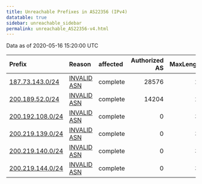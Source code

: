 ```yaml
---
title: Unreachable Prefixes in AS22356 (IPv4)
datatable: true
sidebar: unreachable_sidebar
permalink: unreachable_AS22356-v4.html
---
```


Data as of 2020-05-16 15:20:00 UTC


<div class="datatable-begin"></div>

| Prefix                                                     | Reason                                                                                                  | affected   |   Authorized AS |   MaxLength | Anchor                                         |   unreachable /24s |
|:-----------------------------------------------------------|:--------------------------------------------------------------------------------------------------------|:-----------|----------------:|------------:|:-----------------------------------------------|-------------------:|
| [187.73.143.0/24](https://stat.ripe.net/187.73.143.0/24)   | [INVALID ASN](https://rpki-validator.ripe.net/announcement-preview?asn=AS22356&prefix=187.73.143.0/24)  | complete   |           28576 |          24 | [LACNIC](unreachable_LACNIC_RPKI_Root-v4.html) |                  1 |
| [200.189.52.0/24](https://stat.ripe.net/200.189.52.0/24)   | [INVALID ASN](https://rpki-validator.ripe.net/announcement-preview?asn=AS22356&prefix=200.189.52.0/24)  | complete   |           14204 |          24 | [LACNIC](unreachable_LACNIC_RPKI_Root-v4.html) |                  1 |
| [200.192.108.0/24](https://stat.ripe.net/200.192.108.0/24) | [INVALID ASN](https://rpki-validator.ripe.net/announcement-preview?asn=AS22356&prefix=200.192.108.0/24) | complete   |               0 |          32 | [LACNIC](unreachable_LACNIC_RPKI_Root-v4.html) |                  1 |
| [200.219.139.0/24](https://stat.ripe.net/200.219.139.0/24) | [INVALID ASN](https://rpki-validator.ripe.net/announcement-preview?asn=AS22356&prefix=200.219.139.0/24) | complete   |               0 |          32 | [LACNIC](unreachable_LACNIC_RPKI_Root-v4.html) |                  1 |
| [200.219.140.0/24](https://stat.ripe.net/200.219.140.0/24) | [INVALID ASN](https://rpki-validator.ripe.net/announcement-preview?asn=AS22356&prefix=200.219.140.0/24) | complete   |               0 |          32 | [LACNIC](unreachable_LACNIC_RPKI_Root-v4.html) |                  1 |
| [200.219.144.0/24](https://stat.ripe.net/200.219.144.0/24) | [INVALID ASN](https://rpki-validator.ripe.net/announcement-preview?asn=AS22356&prefix=200.219.144.0/24) | complete   |               0 |          32 | [LACNIC](unreachable_LACNIC_RPKI_Root-v4.html) |                  1 |

<div class="datatable-end"></div>